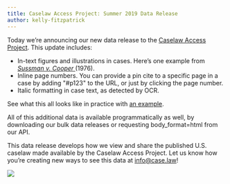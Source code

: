 ```yaml
---
title: Caselaw Access Project: Summer 2019 Data Release
author: kelly-fitzpatrick
---
```

Today we’re announcing our new data release to the [Caselaw Access Project](https://case.law/). This update includes:

* In-text figures and illustrations in cases. Here’s one example from *[Sussman v. Cooper ](https://cite.case.law/f2d/537/531/)*(1976). 
* Inline page numbers. You can provide a pin cite to a specific page in a case by adding "#p123" to the URL, or just by clicking the page number.
* Italic formatting in case text, as detected by OCR.

See what this all looks like in practice with [an example](https://cite.case.law/f2d/537/531/#p532).

All of this additional data is available programmatically as well, by downloading our bulk data releases or requesting body_format=html from our API.

This data release develops how we view and share the published U.S. caselaw made available by the Caselaw Access Project. Let us know how you’re creating new ways to see this data at info@case.law!

![](https://lil-blog-media.s3.amazonaws.com/download.png)
